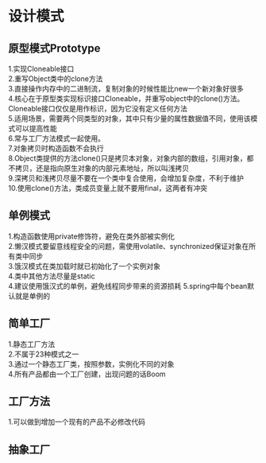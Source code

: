 # 设计模式
  
## 原型模式Prototype
1.实现Cloneable接口   
2.重写Object类中的clone方法   
3.直接操作内存中的二进制流，复制对象的时候性能比new一个新对象好很多   
4.核心在于原型类实现标识接口Cloneable，并重写object中的clone()方法。Cloneable接口仅仅是用作标识，因为它没有定义任何方法   
5.适用场景，需要两个同类型的对象，其中只有少量的属性数据值不同，使用该模式可以提高性能  
6.常与工厂方法模式一起使用。  
7.对象拷贝时构造函数不会执行  
8.Object类提供的方法clone()只是拷贝本对象，对象内部的数组，引用对象，都不拷贝，还是指向原生对象的内部元素地址，所以叫浅拷贝  
9.深拷贝和浅拷贝尽量不要在一个类中复合使用，会增加复杂度，不利于维护  
10.使用clone()方法，类成员变量上就不要用final，这两者有冲突  
  
## 单例模式
1.构造函数使用private修饰符，避免在类外部被实例化  
2.懒汉模式要留意线程安全的问题，需使用volatile、synchronized保证对象在所有类中同步  
3.饿汉模式在类加载时就已初始化了一个实例对象  
4.类中其他方法尽量是static  
4.建议使用饿汉式的单例，避免线程同步带来的资源损耗
5.spring中每个bean默认就是单例的
  
##  简单工厂 
1.静态工厂方法  
2.不属于23种模式之一  
3.通过一个静态工厂类，按照参数，实例化不同的对象  
4.所有产品都由一个工厂创建，出现问题的话Boom  
##  工厂方法
1.可以做到增加一个现有的产品不必修改代码

##  抽象工厂  
 




